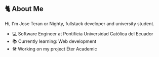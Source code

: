 ## 🐈 About Me
Hi, I'm Jose Teran or Nighty, fullstack developer and university student.

- 💻 Software Engineer at Pontificia Universidad Católica del Ecuador
- 📚 Currently learning: Web development
- 🛠️ Working on my project Éter Academic
